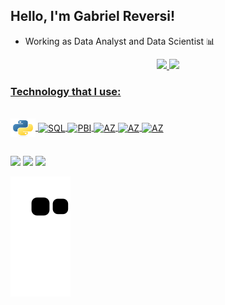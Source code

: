 ## Hello, I'm Gabriel Reversi!
- Working as Data Analyst and Data Scientist 📊


<div align="center">
  <a href="https://github.com/gabrielreversi">
  <img height="180em" src="https://github-readme-stats.vercel.app/api?username=gabrielreversi&show_icons=true&theme=dracula&include_all_commits=true&count_private=true"/>
  <img height="180em" src="https://github-readme-stats.vercel.app/api/top-langs/?username=gabrielreversi&layout=compact&langs_count=7&theme=dracula"/>
</div>
 
  
### Technology that I use:
  
  <div style="display: inline_block"><br>
  <img align="center" alt="Rafa-Python" height="30" width="40" src="https://raw.githubusercontent.com/devicons/devicon/master/icons/python/python-original.svg">
  <img align="center" alt="SQL" height="30" width="50" src="https://i0.wp.com/learn.onemonth.com/wp-content/uploads/2019/07/image2-1.png?fit=600%2C315&ssl=1">
  <img align="center" alt="PBI" height="35" width="70" src="https://logos-world.net/wp-content/uploads/2022/02/Microsoft-Power-BI-Symbol.png">
  <img align="center" alt="AZ" height="45" width="70" src="https://www.arcuss-japan.com/wp-content/uploads/2021/10/18_Microsoft-Azure.png">
  <img align="center" alt="AZ" height="35" width="60" src="https://safetec.com.br/wp-content/uploads/2021/09/o-que-e-google-cloud-platform.jpg">
  <img align="center" alt="AZ" height="35" width="60" src="https://upload.wikimedia.org/wikipedia/commons/6/63/Databricks_Logo.png">
</div>
  
  ##
 
<div> 
  <a href="https://www.instagram.com/gabrielreversii/" target="_blank"><img src="https://img.shields.io/badge/-Instagram-%23E4405F?style=for-the-badge&logo=instagram&logoColor=white" target="_blank"></a>
 	<a href = "mailto:gabriel_reversi@hotmail.com"><img src="https://img.shields.io/badge/-Gmail-%23333?style=for-the-badge&logo=gmail&logoColor=white" target="_blank"></a>
  <a href="https://www.linkedin.com/in/gabrielreversi/" target="_blank"><img src="https://img.shields.io/badge/-LinkedIn-%230077B5?style=for-the-badge&logo=linkedin&logoColor=white" target="_blank"></a> 
 
  ![Snake animation](https://github.com/rafaballerini/rafaballerini/blob/output/github-contribution-grid-snake.svg)
 
</div>

